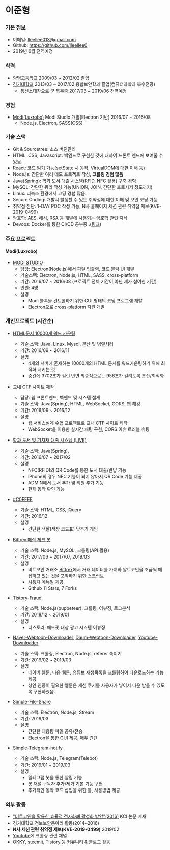# 이준형

### 기본 정보

- 이메일: lleellee013@gmail.com
- Github: https://github.com/lleellee0
- 2019년 6월 전역예정

### 학력
- [양명고등학교](http://www.yangmyung.hs.kr/) 2009/03 ~ 2012/02 졸업
- [경기대학교](http://www.kyonggi.ac.kr/KyonggiUp.kgu) 2013/03 ~ 2017/02 융합보안학과 졸업(컴퓨터과학과 복수전공)
  - 통신소대장으로 군 복무중 2017/03 ~ 2019/06 전역예정

### 경험
- [Modi(Luxrobo)](https://modi.luxrobo.com/) Modi Studio 개발(Electron 기반) 2016/07 ~ 2016/08
  - Node.js, Electron, SASS(CSS)
  
### 기술 스택
- Git & Sourcetree: 소스 버젼관리
- HTML, CSS, Javascript: 백엔드로 구현한 것에 대하여 프론트 엔드에 보여줄 수 있음.
- React: 코드 읽기 가능(setState 시 동작, VirtualDOM에 대한 이해 등)
- Node.js: 간단한 여러 데모 프로젝트 작성, **크롤링 경험 많음**
- Java(Spring): 학과 도서 대출 시스템(RFID, NFC 활용) 구축 경험
- MySQL: 간단한 쿼리 작성 가능(UNION, JOIN, 간단한 프로시저 정도까지)
- Linux: 리눅스 환경에서 코딩 경험 많음.
- Secure Coding: 개발시 발생할 수 있는 취약점에 대한 이해 및 보안 코딩 가능
- 취약점 진단: 1-DAY POC 작성 가능, N사 홈페이지 세션 관련 취약점 제보(KVE-2019-0499)
- 암호학: AES, 해시, RSA 등 개발에 사용되는 암호학 관련 지식
- Devops: Docker를 통한 CI/CD 공부중..([링크](https://iwantadmin.tistory.com/275))

### 주요 프로젝트
#### Modi(Luxrobo)
- [MODI STUDIO](https://modi.luxrobo.com/download/download.php)
  - 담당: Electron(Node.js)에서 파일 입출력, 코드 블럭 UI 개발
  - 기술스택: Electron, Node.js, HTML, SASS, cross-platform
  - 기간: 2016/07 ~ 2016/08 (프로젝트 전체 기간이 아닌 제가 참여한 기간)
  - 인원: 4명
  - 설명
    - Modi 블록을 컨트롤하기 위한 GUI 형태의 코딩 프로그램 개발
    - Electron으로 cross-platform 지원 개발
   
### 개인프로젝트 (시간순)

- [HTML문서 10000개 워드 카운팅](https://github.com/lleellee0/Portfolio-Resume/raw/master/%EB%B6%84%EC%82%B0%EB%B0%8F%EB%B3%91%EB%A0%AC%EC%B2%98%EB%A6%AC.zip)
  - 기술 스택: Java, Linux, Mysql, 분산 및 병렬처리
  - 기간: 2016/09 ~ 2016/11
  - 설명
    - 4개의 서버에 존재하는 10000개의 HTML 문서를 워드카운팅하기 위해 최적화 시키는 것
    - 중간에 3702초가 걸린 반면 최종적으로는 956초가 걸리도록 분산/최적화


- [교내 CTF 사이트 제작](https://github.com/lleellee0/Portfolio-Resume/raw/master/%EC%9B%B9%EC%84%9C%EB%B9%84%EC%8A%A4%EC%84%A4%EA%B3%84.zip)
  - 담당: 웹 프론트엔드, 백엔드 및 시스템 설계
  - 기술 스택: Java(Spring), HTML, WebSocket, CORS, 웹 해킹
  - 기간: 2016/09 ~ 2016/12
  - 설명
    - 웹 서비스설계 수업 프로젝트로 교내 CTF 사이트 제작
    - WebSocket을 이용한 실시간 채팅 구현, CORS 이슈 트러블 슈팅


- [학과 도서 및 기자재 대출 시스템 (LIVE)](http://202.182.96.36:8080/controller/)
  - 기술 스택: Java(Spring), 
  - 기간: 2016/07 ~ 2017/02
  - 설명
    - NFC(RFID)와 QR Code를 통한 도서 대출/반납 기능
    - iPhone의 경우 NFC 기능이 되지 않아서 QR Code 기능 제공
    - ADMIN에서 도서 추가 및 회원 추가 기능
    - 현재 동작 확인 가능
    
    
- [#C0FFEE](https://rawcdn.githack.com/lleellee0/C0FFEE/5a4701de8c9cf24205e2a4b481b01f0052092bcf/index.html)
  - 기술 스택: HTML, CSS, jQuery
  - 기간: 2016/12
  - 설명
    - 간단한 색깔(색상 코드표) 맞추기 게임
    
    
- [Bittrex 매집 체크 봇](https://github.com/lleellee0/bittrex-acc-bot)
  - 기술 스택: Node.js, MySQL, 크롤링(API 활용)
  - 기간: 2017/06 ~ 2017/07, 2019/03
  - 설명
    - 비트코인 거래소 [Bittrex](https://bittrex.com/)에서 거래 데이터를 가져와 알트코인을 조금씩 매집하고 있는 것을 포착하기 위한 스크립트
    - 사용자 메뉴얼 제공
    - Github 11 Stars, 7 Forks


- [Tistory-Fraud](https://github.com/lleellee0/tistory-fraud)
  - 기술 스택: Node.js(puppeteer), 크롤링, 어뷰징, 로그분석
  - 기간: 2018/12 ~ 2019/01
  - 설명
    - 티스토리, 애드핏 대상 광고 시스템 어뷰징
    

- [Naver-Webtoon-Downloader](https://github.com/lleellee0/naver-webtoon-downloader), [Daum-Webtoon-Downloader](https://github.com/lleellee0/daum-webtoon-downloader), [Youtube-Downloader](https://github.com/lleellee0/youtube-downloader)
  - 기술 스택: 크롤링, Electron, Node.js, referer 속이기
  - 기간: 2019/02 ~ 2019/03
  - 설명
    - 네이버 웹툰, 다음 웹툰, 유튜브 재생목록을 크롤링하여 다운로드하는 기능 제공
    - 성인 인증이 필요한 웹툰은 세션 쿠키를 사용자가 넣어서 다운 받을 수 있도록 구현하였음.


- [Simple-File-Share](https://github.com/lleellee0/simple-file-share)
  - 기술 스택: Electron, Node.js, Stream
  - 기간: 2019/03
  - 설명
    - 간단한 대용량 파일 공유/전송
    - Electron을 통한 GUI 제공, 매우 간단

- [Simple-Telegram-notify](https://github.com/lleellee0/simple-telegram-notify)
  - 기술 스택: Node.js, Telegram(Telebot)
  - 기간: 2019/01 ~ 2019/03
  - 설명
    - 텔레그램 봇을 통한 알림 기능
    - 봇 채널 구독자 추가/제거 기본 기능 구현
    - 추가적인 동작 코드 삽입을 위한 틀, 사용방법 제공


### 외부 활동
- ["비트코인을 활용한 효율적 전자화폐 활성화 방안"(2016)](http://www.ndsl.kr/ndsl/search/detail/article/articleSearchResultDetail.do?cn=JAKO201622341791214) KCI 논문 게재
- 경기대학교 정보보안동아리 활동(2014~2016)
- **N사 세션 관련 취약점 제보(KVE-2019-0499)** 2019/02
- [Youtube](https://www.youtube.com/channel/UCllHCWlvywBaFsH0odw-FUg)에 크롤링 관련 채널 
- [OKKY](https://okky.kr/user/info/38042), [steemit](https://steemit.com/@foorogrammer), [Tistory](https://iwantadmin.tistory.com/) 등 커뮤니티 & 블로그 활동
